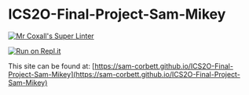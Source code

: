 # ICS2O-Final-Project-Sam-Mikey
[![Mr Coxall's Super Linter](https://github.com/sam-corbett/ICS2O-Final-Project-Sam-Mikey/workflows/Mr%20Coxall's%20Super%20Linter/badge.svg)](https://github.com/sam-corbett/ICS2O-Final-Project-Sam-Mikey/actions/)

[![Run on Repl.it](https://repl.it/badge/github/sam-corbett/ICS2O-Final-Project-Sam-Mikey)](https://repl.it/github/sam-corbett/ICS2O-Final-Project-Sam-Mikey)

This site can be found at: [https://sam-corbett.github.io/ICS2O-Final-Project-Sam-Mikey](https://sam-corbett.github.io/ICS2O-Final-Project-Sam-Mikey)